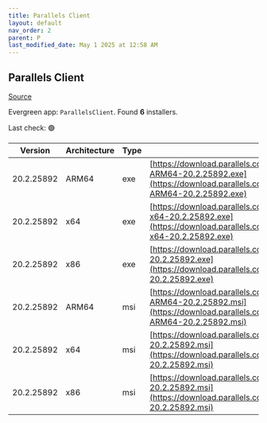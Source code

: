 ```yaml
---
title: Parallels Client
layout: default
nav_order: 2
parent: P
last_modified_date: May 1 2025 at 12:58 AM
---
```


## Parallels Client

[Source](https://www.parallels.com/products/ras/download/links/)

Evergreen app: `ParallelsClient`. Found **6** installers.

Last check: 🟢

| Version    | Architecture | Type | URI                                                                                                                                                                                  |
| ---------- | ------------ | ---- | ------------------------------------------------------------------------------------------------------------------------------------------------------------------------------------ |
| 20.2.25892 | ARM64        | exe  | [https://download.parallels.com/ras/v20/20.2.0.25892/RASClient_Basic-ARM64-20.2.25892.exe](https://download.parallels.com/ras/v20/20.2.0.25892/RASClient_Basic-ARM64-20.2.25892.exe) |
| 20.2.25892 | x64          | exe  | [https://download.parallels.com/ras/v20/20.2.0.25892/RASClient_Basic-x64-20.2.25892.exe](https://download.parallels.com/ras/v20/20.2.0.25892/RASClient_Basic-x64-20.2.25892.exe)     |
| 20.2.25892 | x86          | exe  | [https://download.parallels.com/ras/v20/20.2.0.25892/RASClient_Basic-20.2.25892.exe](https://download.parallels.com/ras/v20/20.2.0.25892/RASClient_Basic-20.2.25892.exe)             |
| 20.2.25892 | ARM64        | msi  | [https://download.parallels.com/ras/v20/20.2.0.25892/RASClient-ARM64-20.2.25892.msi](https://download.parallels.com/ras/v20/20.2.0.25892/RASClient-ARM64-20.2.25892.msi)             |
| 20.2.25892 | x64          | msi  | [https://download.parallels.com/ras/v20/20.2.0.25892/RASClient-x64-20.2.25892.msi](https://download.parallels.com/ras/v20/20.2.0.25892/RASClient-x64-20.2.25892.msi)                 |
| 20.2.25892 | x86          | msi  | [https://download.parallels.com/ras/v20/20.2.0.25892/RASClient-20.2.25892.msi](https://download.parallels.com/ras/v20/20.2.0.25892/RASClient-20.2.25892.msi)                         |

